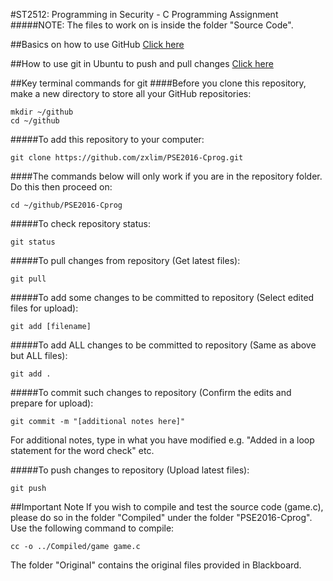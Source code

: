 #ST2512: Programming in Security - C Programming Assignment
#####NOTE: The files to work on is inside the folder "Source Code".


##Basics on how to use GitHub
[Click here](https://www.youtube.com/watch?v=0fKg7e37bQE)


##How to use git in Ubuntu to push and pull changes
[Click here](https://www.howtoforge.com/tutorial/install-git-and-github-on-ubuntu-14.04/)


##Key terminal commands for git
####Before you clone this repository, make a new directory to store all your GitHub repositories:
```
mkdir ~/github
cd ~/github
```

#####To add this repository to your computer:
```
git clone https://github.com/zxlim/PSE2016-Cprog.git
```

####The commands below will only work if you are in the repository folder. Do this then proceed on:
```
cd ~/github/PSE2016-Cprog
```

#####To check repository status:
```
git status
```

#####To pull changes from repository (Get latest files):
```
git pull
```

#####To add some changes to be committed to repository (Select edited files for upload):
```
git add [filename]
```

#####To add ALL changes to be committed to repository (Same as above but ALL files):
```
git add .
```

#####To commit such changes to repository (Confirm the edits and prepare for upload):
```
git commit -m "[additional notes here]"
```

For additional notes, type in what you have modified e.g. "Added in a loop statement for the word check" etc.

#####To push changes to repository (Upload latest files):
```
git push
```


##Important Note
If you wish to compile and test the source code (game.c), please do so in the folder "Compiled" under the folder "PSE2016-Cprog". Use the following command to compile:
```
cc -o ../Compiled/game game.c
```


The folder "Original" contains the original files provided in Blackboard.
